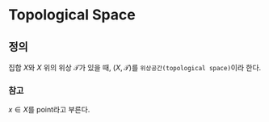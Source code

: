# Topological Space
## 정의
집합 $X$와 $X$ 위의 위상 $\mathcal T$가 있을 때, $(X, \mathcal T)$를 `위상공간(topological space)`이라 한다.

### 참고
$x \in X$를 point라고 부른다.